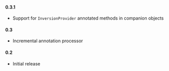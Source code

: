 #### 0.3.1
 - Support for `InversionProvider` annotated methods in companion objects

#### 0.3
 - Incremental annotation processor

#### 0.2
 - Initial release
